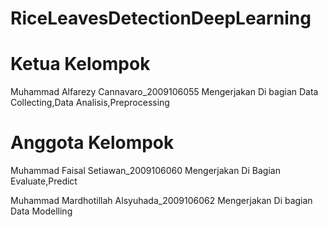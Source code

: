 # RiceLeavesDetectionDeepLearning

# Ketua Kelompok
Muhammad Alfarezy Cannavaro_2009106055
Mengerjakan Di bagian Data Collecting,Data Analisis,Preprocessing

# Anggota Kelompok
Muhammad Faisal Setiawan_2009106060
Mengerjakan Di Bagian Evaluate,Predict

Muhammad Mardhotillah Alsyuhada_2009106062
Mengerjakan Di bagian Data Modelling
